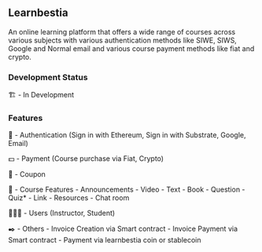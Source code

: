 ## Learnbestia

An online learning platform that offers a wide range of courses across various subjects with various authentication methods like SIWE, SIWS, Google and Normal email and various course payment methods like fiat and crypto.

### Development Status
🏗️ - In Development


### Features
🪪 - Authentication (Sign in with Ethereum, Sign in with Substrate, Google, Email)

💵 - Payment (Course purchase via Fiat, Crypto)

💸 - Coupon

📖 - Course Features
        - Announcements
        - Video
        - Text
        - Book 
        - Question
        - Quiz*
        - Link
        - Resources
        - Chat room

👨‍👨‍👦 - Users (Instructor, Student)

✒️  - Others
        - Invoice Creation via Smart contract
        - Invoice Payment via Smart contract
        - Payment via learnbestia coin or stablecoin
